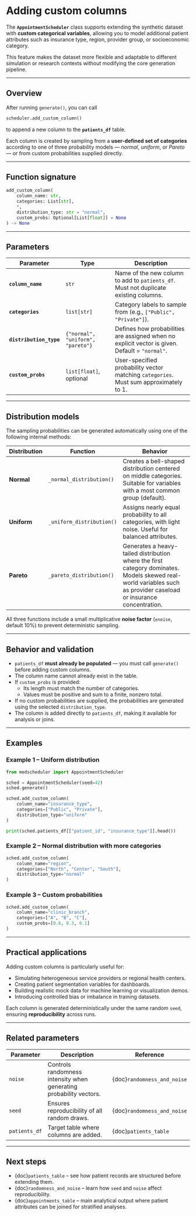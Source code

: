 # Adding custom columns

The **`AppointmentScheduler`** class supports extending the synthetic dataset with **custom categorical variables**, allowing you to model additional patient attributes such as insurance type, region, provider group, or socioeconomic category.

This feature makes the dataset more flexible and adaptable to different simulation or research contexts without modifying the core generation pipeline.

---

## Overview

After running `generate()`, you can call  
```python
scheduler.add_custom_column()
```  
to append a new column to the **`patients_df`** table.

Each column is created by sampling from a **user-defined set of categories** according to one of three probability models — *normal*, *uniform*, or *Pareto* — or from custom probabilities supplied directly.

---

## Function signature

```python
add_custom_column(
    column_name: str,
    categories: List[str],
    *,
    distribution_type: str = "normal",
    custom_probs: Optional[List[float]] = None
) -> None
```

---

## Parameters

| Parameter | Type | Description |
|------------|------|-------------|
| **`column_name`** | `str` | Name of the new column to add to `patients_df`. Must not duplicate existing columns. |
| **`categories`** | `list[str]` | Category labels to sample from (e.g., `["Public", "Private"]`). |
| **`distribution_type`** | `{"normal", "uniform", "pareto"}` | Defines how probabilities are assigned when no explicit vector is given. Default = `"normal"`. |
| **`custom_probs`** | `list[float]`, optional | User-specified probability vector matching `categories`. Must sum approximately to 1. |

---

## Distribution models

The sampling probabilities can be generated automatically using one of the following internal methods:

| Distribution | Function | Behavior |
|---------------|-----------|-----------|
| **Normal** | `_normal_distribution()` | Creates a bell-shaped distribution centered on middle categories. Suitable for variables with a most common group (default). |
| **Uniform** | `_uniform_distribution()` | Assigns nearly equal probability to all categories, with light noise. Useful for balanced attributes. |
| **Pareto** | `_pareto_distribution()` | Generates a heavy-tailed distribution where the first category dominates. Models skewed real-world variables such as provider caseload or insurance concentration. |

All three functions include a small multiplicative **noise factor** (`±noise`, default 10%) to prevent deterministic sampling.

---

## Behavior and validation

- `patients_df` **must already be populated** — you must call `generate()` before adding custom columns.  
- The column name cannot already exist in the table.  
- If `custom_probs` is provided:
  - Its length must match the number of categories.
  - Values must be positive and sum to a finite, nonzero total.  
- If no custom probabilities are supplied, the probabilities are generated using the selected `distribution_type`.  
- The column is added directly to `patients_df`, making it available for analysis or joins.

---

## Examples

### Example 1 – Uniform distribution
```python
from medscheduler import AppointmentScheduler

sched = AppointmentScheduler(seed=42)
sched.generate()

sched.add_custom_column(
    column_name="insurance_type",
    categories=["Public", "Private"],
    distribution_type="uniform"
)

print(sched.patients_df[["patient_id", "insurance_type"]].head())
```

### Example 2 – Normal distribution with more categories
```python
sched.add_custom_column(
    column_name="region",
    categories=["North", "Center", "South"],
    distribution_type="normal"
)
```

### Example 3 – Custom probabilities
```python
sched.add_custom_column(
    column_name="clinic_branch",
    categories=["A", "B", "C"],
    custom_probs=[0.6, 0.3, 0.1]
)
```

---

## Practical applications

Adding custom columns is particularly useful for:
- Simulating heterogeneous service providers or regional health centers.  
- Creating patient segmentation variables for dashboards.  
- Building realistic mock data for machine learning or visualization demos.  
- Introducing controlled bias or imbalance in training datasets.

Each column is generated deterministically under the same random `seed`, ensuring **reproducibility** across runs.

---

## Related parameters

| Parameter | Description | Reference |
|------------|-------------|------------|
| `noise` | Controls randomness intensity when generating probability vectors. | {doc}`randomness_and_noise` |
| `seed` | Ensures reproducibility of all random draws. | {doc}`randomness_and_noise` |
| `patients_df` | Target table where columns are added. | {doc}`patients_table` |

---

## Next steps

- {doc}`patients_table` – see how patient records are structured before extending them.  
- {doc}`randomness_and_noise` – learn how `seed` and `noise` affect reproducibility.  
- {doc}`appointments_table` – main analytical output where patient attributes can be joined for stratified analyses.